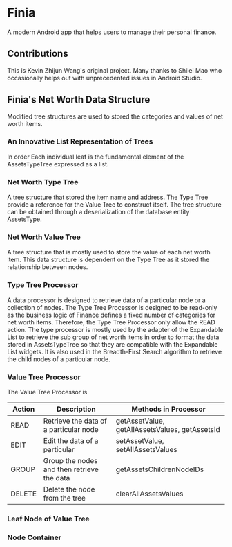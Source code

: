 # Finia

A modern Android app that helps users to manage their personal finance.

## Contributions

This is Kevin Zhijun Wang's original project. 
Many thanks to Shilei Mao who occasionally helps out with unprecedented issues in Android Studio.

## Finia's Net Worth Data Structure

Modified tree structures are used to stored the categories and values of net worth items.

### An Innovative List Representation of Trees

In order 
Each individual leaf is the fundamental element of the AssetsTypeTree expressed as a list.

### Net Worth Type Tree

A tree structure that stored the item name and address.
The Type Tree provide a reference for the Value Tree to construct itself.
The tree structure can be obtained through a deserialization of the database entity AssetsType.

### Net Worth Value Tree

A tree structure that is mostly used to store the value of each net worth item.
This data structure is dependent on the Type Tree as it stored the relationship between nodes.

### Type Tree Processor

A data processor is designed to retrieve data of a particular node or a collection of nodes.
The Type Tree Processor is designed to be read-only as the business logic of Finance defines a fixed number of categories for net worth items.
Therefore, the Type Tree Processor only allow the READ action.
The type processor is mostly used by the adapter of the Expandable List to retrieve the sub group of net worth items 
in order to format the data stored in AssetsTypeTree so that they are compatible with the Expandable List widgets.
It is also used in the Breadth-First Search algorithm to retrieve the child nodes of a particular node.

### Value Tree Processor

The Value Tree Processor is 

Action	| Description	| Methods in Processor	| 
------------- | ------------------------- | ------------- |
READ	| Retrieve the data of a particular node | getAssetValue, getAllAssetsValues, getAssetsId
EDIT	| Edit the data of a particular	| setAssetValue, setAllAssetsValues 
GROUP	| Group the nodes and then retrieve the data | getAssetsChildrenNodeIDs	
DELETE	| Delete the node from the tree	| clearAllAssetsValues

### Leaf Node of Value Tree

### Node Container



